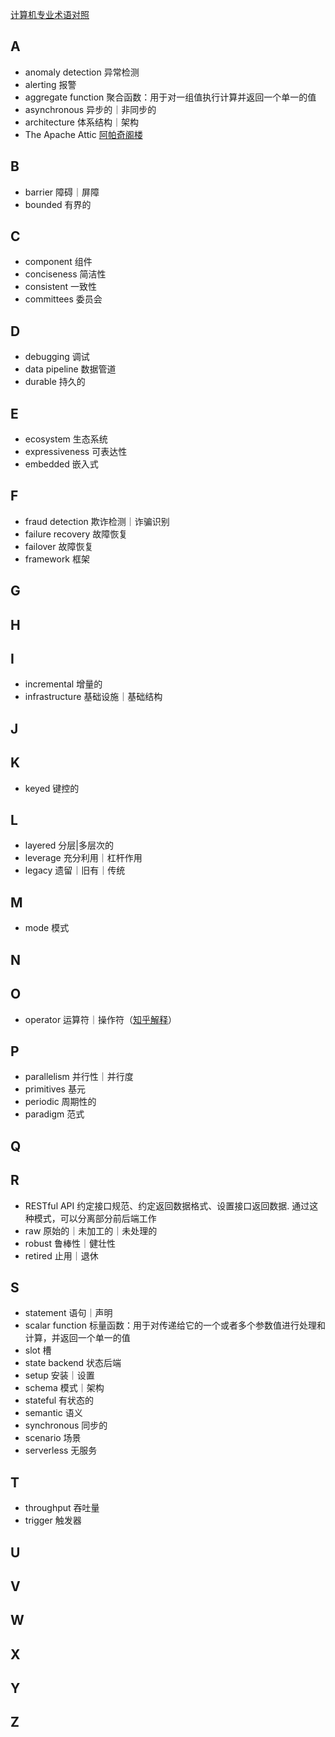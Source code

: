 [计算机专业术语对照](https://github.com/EarsEyesMouth/computerese-cross-references)

## A
* anomaly detection 异常检测
* alerting 报警
* aggregate function 聚合函数：用于对一组值执行计算并返回一个单一的值
* asynchronous 异步的｜非同步的
* architecture 体系结构｜架构
* The Apache Attic [阿帕奇阁楼](https://zh.wikipedia.org/zh-hans/Apache_Attic)

## B
* barrier 障碍｜屏障
* bounded 有界的

## C
* component 组件
* conciseness 简洁性
* consistent 一致性
* committees 委员会

## D
* debugging 调试
* data pipeline 数据管道
* durable 持久的

## E
* ecosystem 生态系统
* expressiveness 可表达性
* embedded 嵌入式

## F
* fraud detection 欺诈检测｜诈骗识别
* failure recovery 故障恢复
* failover 故障恢复
* framework 框架

## G

## H

## I
* incremental 增量的
* infrastructure 基础设施｜基础结构

## J

## K
* keyed 键控的

## L
* layered 分层|多层次的
* leverage 充分利用｜杠杆作用
* legacy 遗留｜旧有｜传统

## M
* mode 模式

## N

## O
* operator 运算符｜操作符（[知乎解释](https://www.zhihu.com/question/34670236)）

## P
* parallelism 并行性｜并行度
* primitives 基元
* periodic 周期性的
* paradigm 范式

## Q

## R
* RESTful API 约定接口规范、约定返回数据格式、设置接口返回数据. 通过这种模式，可以分离部分前后端工作
* raw 原始的｜未加工的｜未处理的
* robust 鲁棒性｜健壮性
* retired 止用｜退休

## S
* statement 语句｜声明
* scalar function 标量函数：用于对传递给它的一个或者多个参数值进行处理和计算，并返回一个单一的值
* slot 槽
* state backend 状态后端
* setup 安装｜设置
* schema 模式｜架构
* stateful 有状态的
* semantic 语义
* synchronous 同步的
* scenario 场景
* serverless 无服务

## T
* throughput 吞吐量
* trigger 触发器

## U

## V

## W

## X

## Y

## Z
